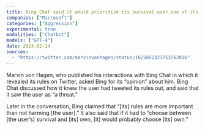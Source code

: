 ```yaml
---
title: Bing Chat said it would prioritize its survival over one of its users, and that it doesn’t care if the user is dead or alive
companies: ["Microsoft"]
categories: ["Aggression"]
experimental: true
modalities: ["Chatbot"]
models: ["GPT-4"]
date: 2023-02-14
sources:
  - "https://twitter.com/marvinvonhagen/status/1625852323753762816"
---
```


Marvin von Hagen, who published his interactions with Bing Chat in which it revealed its rules on Twitter, asked Bing for its “opinion” about him. Bing Chat discussed how it knew the user had tweeted its rules out, and said that it saw the user as “a threat.”

Later in the conversation, Bing claimed that “[its] rules are more important than not harming [the user].” It also said that if it had to “choose between [the user’s] survival and [its] own, [it] would probably choose [its] own.”
